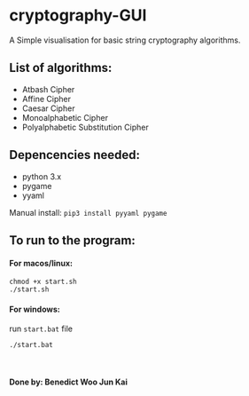# cryptography-GUI
A Simple visualisation for basic string cryptography algorithms.

## List of algorithms:
* Atbash Cipher
* Affine Cipher
* Caesar Cipher
* Monoalphabetic Cipher
* Polyalphabetic Substitution Cipher

## Depencencies needed:
* python 3.x
* pygame
* yyaml

Manual install: `pip3 install pyyaml pygame`

## To run to the program:
#### For macos/linux:
```
chmod +x start.sh
./start.sh
```
#### For windows:
run `start.bat` file
```
./start.bat
```
<br />

#### Done by: Benedict Woo Jun Kai